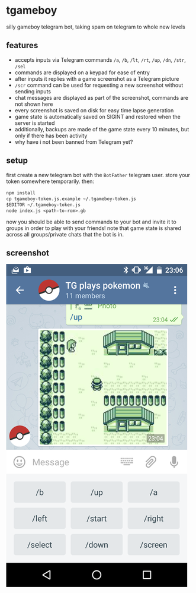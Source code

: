 # tgameboy

silly gameboy telegram bot, taking spam on telegram to whole new levels

## features

* accepts inputs via Telegram commands `/a`, `/b`, `/lt`, `/rt`, `/up`, `/dn`, `/str`, `/sel`
* commands are displayed on a keypad for ease of entry
* after inputs it replies with a game screenshot as a Telegram picture
* `/scr` command can be used for requesting a new screenshot without sending inputs
* chat messages are displayed as part of the screenshot, commands are not shown here
* every screenshot is saved on disk for easy time lapse generation
* game state is automatically saved on SIGINT and restored when the server is started
* additionally, backups are made of the game state every 10 minutes, but only if there has been activity
* why have i not been banned from Telegram yet?

## setup

first create a new telegram bot with the `BotFather` telegram user. store your
token somewhere temporarily. then:

    npm install
    cp tgameboy-token.js.example ~/.tgameboy-token.js
    $EDITOR ~/.tgameboy-token.js
    node index.js <path-to-rom>.gb

now you should be able to send commands to your bot and invite it to groups in order to
play with your friends! note that game state is shared across all groups/private chats
that the bot is in.

## screenshot

![Screenshot](screenshot.png)
